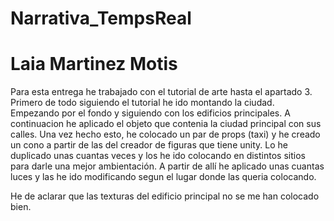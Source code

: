 # Narrativa_TempsReal
 

# Laia Martinez Motis
Para esta entrega he trabajado con el tutorial de arte hasta el apartado 3.
Primero de todo siguiendo el tutorial he ido montando la ciudad. Empezando por el fondo y siguiendo con los edificios principales.
A continuacion he aplicado el objeto que contenia la ciudad principal con sus calles.
Una vez hecho esto, he colocado un par de props (taxi) y he creado un cono a partir de las del creador de figuras que tiene unity.
Lo he duplicado unas cuantas veces y los he ido colocando en distintos sitios para darle una mejor ambientación.
A partir de allí he aplicado unas cuantas luces y las he ido modificando segun el lugar donde las queria colocando.

He de aclarar que las texturas del edificio principal no se me han colocado bien.  
